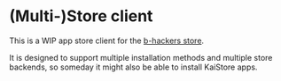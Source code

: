 # (Multi-)Store client

This is a WIP app store client for the
[b-hackers store](https://gitlab.com/banana-hackers/store-db).

It is designed to support multiple installation methods and multiple store
backends, so someday it might also be able to install KaiStore apps.
